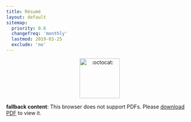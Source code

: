 ```yaml
---
title: Résumé
layout: default
sitemap:
  priority: 0.6
  changefreq: 'monthly'
  lastmod: 2019-03-25
  exclude: 'no'
---
```


<p align="center">
       <img class="emoji" title=":octocat:" alt=":octocat:" src="https://octodex.github.com/images/octocat-de-los-muertos.jpg" height="108" width="108">
     </p>

<object data="/assets/pdf/pinedo-resume20190428.pdf" type="application/pdf" width="100%" height="3500">
   <p><b>fallback content</b>: This browser does not support PDFs. Please <a href="/assets/pdf/pinedo-resume20190428.pdf">download PDF</a> to view it.</p>
</object>
